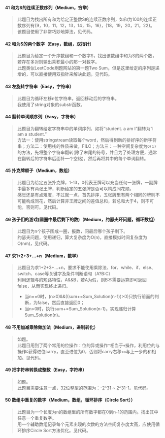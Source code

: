#### 41 和为S的连续正数序列（Medium，穷举）
> 此题目为找出所有和为给定正整数S的连续正数序列，如和为100的连续正数序列有{9，10，11，12，13，14，15，16}，{18，19，20，21，22}。  
该题目使用了非常巧妙地算法，见代码。

#### 42 和为S的两个数字（Easy，数组，双指针）
> 此题目为给定一个升序数组和一个数字S，找出该数组中和为S的两个数，若存在多对则输出乘积最小的那一对数字。  
此题类似LeetCode刷题网站的第一题Two Sum，但是这里给定的序列是递增的，可以直接使用双指针来解决此题。见代码。

#### 43 左旋转字符串（Easy，字符串）
> 此题目为循环左移n位字符串，返回移动后的字符串。  
我使用了string对象的substr函数。

#### 44 翻转单词顺序列（Easy，字符串）
> 此题目为翻转给定字符串中的单词序列，如将“student. a am I”翻转为“I am a student.”   
方法一：使用stringstream读取每个word，然后得到新的排好序的新字符串；方法二：使用栈的性质来做，FILO；方法三：一种空间复杂度为`O(1)`的方法，先将整个字符串翻转(除了末尾的符号，并且为了处理方便，通常在翻转后的字符串后面补一个空格)，然后再将其中的每个单词翻转。

#### 45 扑克牌顺子（Medium，数组）
> 此题目为给定五张扑克牌，1-13，0代表王牌可以充当任何一张牌，一副牌中最多有两张王牌，判断给定的五张牌是否可以构成同花顺。  
感觉还是有点难度，不过就一点，首先排序，五张牌里有两个相同的牌则不可能构成同花，然后计算非王牌之间的差值总和，若总和大于4，则不可能，否则可。见代码。

#### 46 孩子们的游戏(圆圈中最后剩下的数)（Medium，约瑟夫环问题，循环数组）
> 此题目为n个孩子围成一圈，报数，问最后哪个孩子剩下。  
约瑟夫问题，使用递归，算大复杂度为O(n)，直接模拟时间复杂度为O(nm)，见代码。

#### 47 求1+2+3+...+n（Medium，数学）
> 此题目为求1+2+3+...+n，要求不能使用乘除法、for、while、if、else、switch、case等关键字及条件判断语句（A?B:C）  
利用逻辑与的短路特性，A&&B，若A为假，则B不需要运算即可返回false，从而实现终止递归。   
> * 当n==0时，(n>0)&&((sum+=Sum_Solution(n-1))>0)只执行前面的判断，为false，然后直接返回0；
> * 当n>0时，执行sum+=Sum_Solution(n-1)，实现递归计算Sum_Solution(n)。

#### 48 不用加减乘除做加法（Medium，进制转化）
> 如题。  
此题目用到了两个常用的位操作：位的异或操作`^`相当于`+`操作，利用位的与操作`&`获得进位carry，直至进位为0，否则将carry右移`<<`与上一步的和相加。见代码。

#### 49 把字符串转换成整数（Easy，字符串）
> 如题。  
此题目需要注意一点，32位整型的范围为：-2^31 ~ 2^31-1。见代码。

#### 50 数组中重复的数字（Medium，数组，循环排序（Circle Sort））
> 此题目为一个长度为n的数组里的所有数字都在0到n-1的范围内。找出其中任意一个重复数字。   
用一个辅助数组记录每个元素出现的次数的方法空间复杂度太高，应使用循环排序Circle Sort方法优化。见代码。
 
